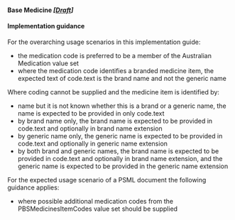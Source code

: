 #### Base Medicine *[[Draft](http://hl7.org/fhir/stu3/valueset-publication-status.html)]*

#### Implementation guidance 

For the overarching usage scenarios in this implementation guide:
* the medication code is preferred to be a member of the Australian Medication value set
* where the medication code identifies a branded medicine item, the expected text of code.text is the brand name and not the generic name

Where coding cannot be supplied and the medicine item is identified by:
* name but it is not known whether this is a brand or a generic name, the name is expected to be provided in only code.text
* by brand name only, the brand name is expected to be provided in code.text and optionally in brand name extension
* by generic name only, the generic name is expected to be provided in code.text and optionally in generic name extension
* by both brand and generic names, the brand name is expected to be provided in code.text and optionally in brand name extension, and the generic name is expected to be provided in the generic name extension

For the expected usage scenario of a PSML document the following guidance applies:
* where possible additional medication codes from the PBSMedicinesItemCodes value set should be supplied
